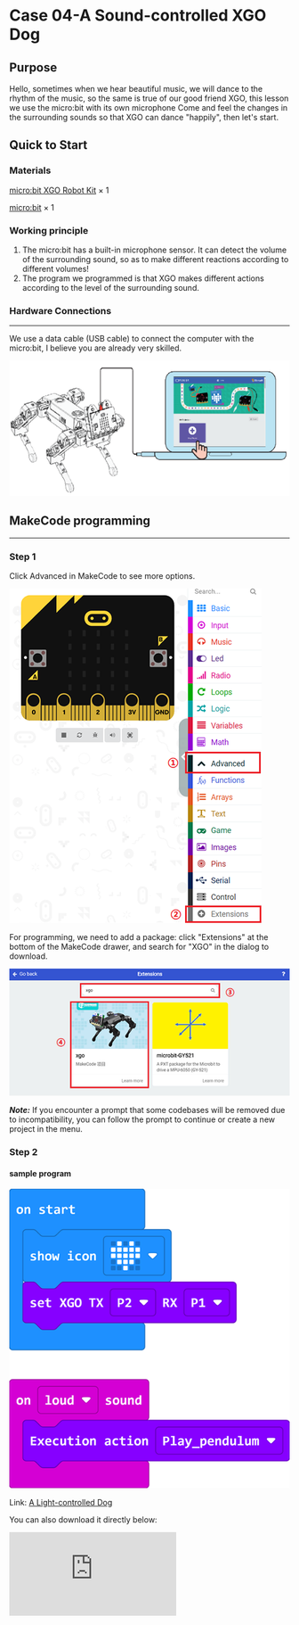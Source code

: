 # Case 04-A Sound-controlled XGO Dog

## Purpose

Hello, sometimes when we hear beautiful music, we will dance to the rhythm of the music, so the same is true of our good friend XGO, this lesson we use the micro:bit with its own microphone Come and feel the changes in the surrounding sounds so that XGO can dance "happily", then let's start.

## Quick to Start

### Materials

[micro:bit XGO Robot Kit](https://shop.elecfreaks.com/products/elecfreaks-micro-bit-xgo-robot-kit?_pos=1&_sid=c796ff3f3&_ss=r) × 1

[micro:bit](https://www.elecfreaks.com/bbc-micro-bit-board-for-coding-programming-microbit.html) × 1

### Working principle

1. The micro:bit has a built-in microphone sensor. It can detect the volume of the surrounding sound, so as to make different reactions according to different volumes!
2. The program we programmed is that XGO makes different actions according to the level of the surrounding sound.

### Hardware Connections
---
We use a data cable (USB cable) to connect the computer with the micro:bit, I believe you are already very skilled.

![](./images/microbit-xgo-robot-kit-22.png)

## MakeCode programming
---
### Step 1

Click Advanced in MakeCode to see more options.

![](./images/microbit-xgo-robot-kit-10.png)

For programming, we need to add a package: click "Extensions" at the bottom of the MakeCode drawer, and search for "XGO" in the dialog to download.

![](./images/microbit-xgo-robot-kit-11.png)

***Note:*** If you encounter a prompt that some codebases will be removed due to incompatibility, you can follow the prompt to continue or create a new project in the menu.

### Step 2

#### sample program

![](./images/xgo-4-2.png)

Link: [A Light-controlled Dog](https://makecode.microbit.org/_YVJe8eefmbqo)

You can also download it directly below:

<div
    style={{
        position: 'relative',
        paddingBottom: '60%',
        overflow: 'hidden',
    }}
>
    <iframe
        src="https://makecode.microbit.org/_V4YJ2i9LkYoi"
        frameborder="0"
        sandbox="allow-popups allow-forms allow-scripts allow-same-origin"
        style={{
            position: 'absolute',
            width: '100%',
            height: '100%',
        }}
    />
</div>



## FAQ

If XGO doesn't move, please try adjusting the light intensity.

## Exploration

How to give more commands to XGO with light intensity?
